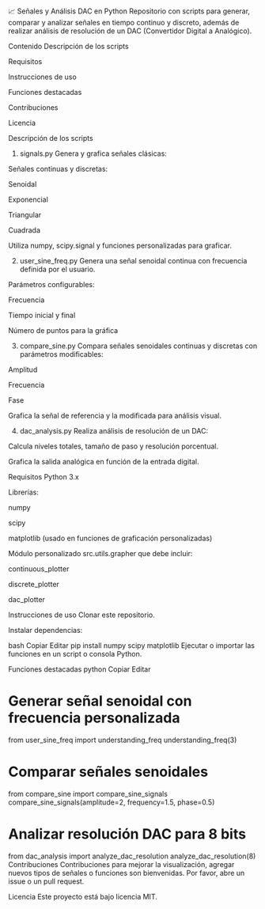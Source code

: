 📈 Señales y Análisis DAC en Python
Repositorio con scripts para generar, comparar y analizar señales en tiempo continuo y discreto, además de realizar análisis de resolución de un DAC (Convertidor Digital a Analógico).

Contenido
Descripción de los scripts

Requisitos

Instrucciones de uso

Funciones destacadas

Contribuciones

Licencia

Descripción de los scripts
1. signals.py
Genera y grafica señales clásicas:

Señales continuas y discretas:

Senoidal

Exponencial

Triangular

Cuadrada

Utiliza numpy, scipy.signal y funciones personalizadas para graficar.

2. user_sine_freq.py
Genera una señal senoidal continua con frecuencia definida por el usuario.

Parámetros configurables:

Frecuencia

Tiempo inicial y final

Número de puntos para la gráfica

3. compare_sine.py
Compara señales senoidales continuas y discretas con parámetros modificables:

Amplitud

Frecuencia

Fase

Grafica la señal de referencia y la modificada para análisis visual.

4. dac_analysis.py
Realiza análisis de resolución de un DAC:

Calcula niveles totales, tamaño de paso y resolución porcentual.

Grafica la salida analógica en función de la entrada digital.

Requisitos
Python 3.x

Librerías:

numpy

scipy

matplotlib (usado en funciones de graficación personalizadas)

Módulo personalizado src.utils.grapher que debe incluir:

continuous_plotter

discrete_plotter

dac_plotter

Instrucciones de uso
Clonar este repositorio.

Instalar dependencias:

bash
Copiar
Editar
pip install numpy scipy matplotlib
Ejecutar o importar las funciones en un script o consola Python.

Funciones destacadas
python
Copiar
Editar
# Generar señal senoidal con frecuencia personalizada
from user_sine_freq import understanding_freq
understanding_freq(3)

# Comparar señales senoidales
from compare_sine import compare_sine_signals
compare_sine_signals(amplitude=2, frequency=1.5, phase=0.5)

# Analizar resolución DAC para 8 bits
from dac_analysis import analyze_dac_resolution
analyze_dac_resolution(8)
Contribuciones
Contribuciones para mejorar la visualización, agregar nuevos tipos de señales o funciones son bienvenidas.
Por favor, abre un issue o un pull request.

Licencia
Este proyecto está bajo licencia MIT.

